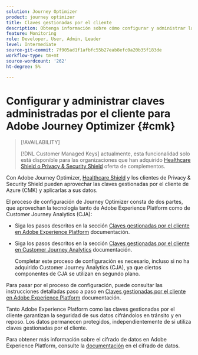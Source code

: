 ```yaml
---
solution: Journey Optimizer
product: journey optimizer
title: Claves gestionadas por el cliente
description: Obtenga información sobre cómo configurar y administrar las claves de cliente para Adobe Journey Optimizer.
feature: Monitoring
role: Developer, User, Admin, Leader
level: Intermediate
source-git-commit: 7f905ad1f1afbfc55b27eab8efc0a20b35f183de
workflow-type: tm+mt
source-wordcount: '262'
ht-degree: 5%

---
```


# Configurar y administrar claves administradas por el cliente para Adobe Journey Optimizer {#cmk}

>[!AVAILABILITY]
>
>[!DNL Customer Managed Keys] actualmente, esta funcionalidad solo está disponible para las organizaciones que han adquirido [Healthcare Shield o Privacy &amp; Security Shield](https://experienceleague.adobe.com/docs/events/customer-data-management-voices-recordings/governance/healthcare-shield.html) oferta de complementos.

Con Adobe Journey Optimizer, [Healthcare Shield](https://www.adobe.com/trust/compliance/hipaa-ready.html) y los clientes de Privacy &amp; Security Shield pueden aprovechar las claves gestionadas por el cliente de Azure (CMK) y aplicarlas a sus datos.

El proceso de configuración de Journey Optimizer consta de dos partes, que aprovechan la tecnología tanto de Adobe Experience Platform como de Customer Journey Analytics (CJA):

* Siga los pasos descritos en la sección [Claves gestionadas por el cliente en Adobe Experience Platform](https://experienceleague.adobe.com/docs/experience-platform/landing/governance-privacy-security/customer-managed-keys.html?lang=es) documentación.

* Siga los pasos descritos en la sección [Claves gestionadas por el cliente en Customer Journey Analytics](https://experienceleague.adobe.com/docs/analytics-platform/using/cja-privacy/cmk.html) documentación.

  Completar este proceso de configuración es necesario, incluso si no ha adquirido Customer Journey Analytics (CJA), ya que ciertos componentes de CJA se utilizan en segundo plano.

Para pasar por el proceso de configuración, puede consultar las instrucciones detalladas paso a paso en [Claves gestionadas por el cliente en Adobe Experience Platform](https://experienceleague.adobe.com/docs/experience-platform/landing/governance-privacy-security/encryption.html) documentación.

Tanto Adobe Experience Platform como las claves gestionadas por el cliente garantizan la seguridad de sus datos cifrándolos en tránsito y en reposo. Los datos permanecen protegidos, independientemente de si utiliza claves gestionadas por el cliente.

Para obtener más información sobre el cifrado de datos en Adobe Experience Platform, consulte la [documentación](https://experienceleague.adobe.com/docs/experience-platform/landing/governance-privacy-security/encryption.html) en el cifrado de datos.
